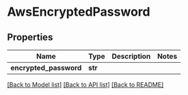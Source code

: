 # AwsEncryptedPassword

## Properties
Name | Type | Description | Notes
------------ | ------------- | ------------- | -------------
**encrypted_password** | **str** |  | 

[[Back to Model list]](../README.md#documentation-for-models) [[Back to API list]](../README.md#documentation-for-api-endpoints) [[Back to README]](../README.md)


